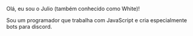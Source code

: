 Olá, eu sou o Julio (também conhecido como White)!

Sou um programador que trabalha com JavaScript e cria especialmente bots para discord.
